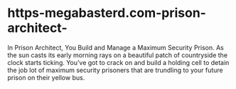 # https-megabasterd.com-prison-architect-
In Prison Architect, You Build and Manage a Maximum Security Prison. As the sun casts its early morning rays on a beautiful patch of countryside the clock starts ticking. You’ve got to crack on and build a holding cell to detain the job­ lot of maximum security prisoners that are trundling to your future prison on their yellow bus.

